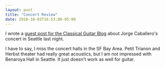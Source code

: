 ```yaml
---
layout: post
title: "Concert Review"
date: 2010-10-03T16:53:00-05:00
---
```


I wrote a <a href="http://www.classicalguitarblog.net/2010/10/concert-review-jorge-caballero-in-seattle-wa/">guest post for the Classical Guitar Blog</a> about Jorge Caballero's concert in Seattle last night.


I have to say, I miss the concert halls in the SF Bay Area. Petit Trianon and Herbst theater had really great acoustics, but I am not impressed with Benaroya Hall in Seattle. It just doesn't work as well for guitar.

